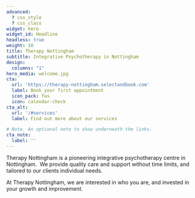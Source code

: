 ```yaml
---
advanced:
  ? css_style
  ? css_class
widget: hero
widget_id: Headline
headless: true
weight: 10
title: Therapy Nottingham
subtitle: Integrative Psychotherapy in Nottingham
design:
  columns: "1"
hero_media: welcome.jpg
cta:
  url: 'https://therapy-nottingham.selectandbook.com'
  label: Book your first appointment
  icon_pack: fas
  icon: calendar-check
cta_alt:
  url: '/#services'
  label: Find out more about our services

# Note. An optional note to show underneath the links.
cta_note:
  label: ''
---
```

Therapy Nottingham is a pioneering integrative psychotherapy centre in Nottingham.  We provide quality care and support without time limits, and tailored to our clients individual needs.

At Therapy Nottingham, we are interested in who you are, and invested in your growth and improvement.
